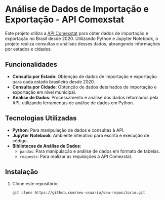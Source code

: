 # Análise de Dados de Importação e Exportação - API Comexstat

Este projeto utiliza a [API Comexstat](https://www.gov.br/comex/pt-br/assuntos/comexstat) para obter dados de importação e exportação no Brasil desde 2020. Utilizando Python e Jupyter Notebook, o projeto realiza consultas e análises desses dados, abrangendo informações por estados e cidades.

## Funcionalidades

- **Consulta por Estado**: Obtenção de dados de importação e exportação para cada estado brasileiro desde 2020.
- **Consulta por Cidade**: Obtenção de dados detalhados de importação e exportação em nível municipal.
- **Análise de Dados**: Processamento e análise dos dados retornados pela API, utilizando ferramentas de análise de dados em Python.

## Tecnologias Utilizadas

- **Python**: Para manipulação de dados e consultas à API.
- **Jupyter Notebook**: Ambiente interativo para escrita e execução de código.
- **Bibliotecas de Análise de Dados**:
  - `pandas`: Para manipulação e análise de dados em formato de tabelas.
  - `requests`: Para realizar as requisições à API Comexstat.

## Instalação

1. Clone este repositório:
   ```bash
   git clone https://github.com/seu-usuario/seu-repositorio.git

